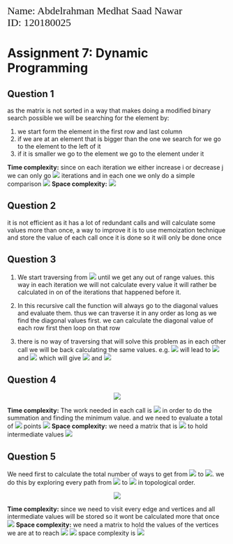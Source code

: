 <p style="font-family: times; font-size:18pt">
    Name: Abdelrahman Medhat Saad Nawar</br>ID: 120180025
</p>
  
#  Assignment 7: Dynamic Programming
  
  
##  Question 1
  
  
as the matrix is not sorted in a way that makes doing a modified binary search possible we will be searching for the element by:
  
1. we start form the element in the first row and last column
2. if we are at an element that is bigger than the one we search for we go to the element to the left of it
3. if it is smaller we go to the element we go to the element under it
  
**Time complexity:**
since on each iteration we either increase i or decrease j we can only go <img src="https://latex.codecogs.com/gif.latex?2n"/> iterations and in each one we only do a simple comparison
<img src="https://latex.codecogs.com/gif.latex?&#x5C;therefore%20&#x5C;mathcal{O}(n)"/>
**Space complexity:**
<img src="https://latex.codecogs.com/gif.latex?&#x5C;mathcal{O}(1)"/>
  
##  Question 2
  
  
it is not efficient as it has a lot of redundant calls and will calculate some values more than once, a way to improve it is to use memoization technique and store the value of each call once it is done so it will only be done once
  
##  Question 3
  
  
1. We start traversing from <img src="https://latex.codecogs.com/gif.latex?i%20=%200,%20j%20=%200"/> until we get any out of range values.
   this way in each iteration we will not calculate every value it will rather be calculated in on of  the iterations that happened before it.
  
2. In this recursive call the function will always go to the diagonal values and evaluate them.
   thus we can traverse it in any order as long as we find the diagonal values first.
   we can calculate the diagonal value of each row first then loop on that row
  
3. there is no way of traversing that will solve this problem as in each other call we will be back calculating the same values.
   e.g.
   <img src="https://latex.codecogs.com/gif.latex?i%20=%203,%20j%20=%203"/> will lead to <img src="https://latex.codecogs.com/gif.latex?i%20=%201,j=1"/> and <img src="https://latex.codecogs.com/gif.latex?i%20=%205,j=5"/> which will give 
   <img src="https://latex.codecogs.com/gif.latex?i%20=%203,%20j%20=%203"/> and <img src="https://latex.codecogs.com/gif.latex?i%20=%207,j=7"/>
  
##  Question 4
  
  
<p align="center"><img src="https://latex.codecogs.com/gif.latex?MC(i,j)%20=&#x5C;left&#x5C;{%20&#x5C;begin{array}{ll}%20%20%20%20%20%20%20%200%20&amp;%20{if&#x5C;space}%20i%20=%20j+1&#x5C;&#x5C;%20%20%20%20%20%20%20%20min_{i&lt;k&lt;j}(MC(k,j)+MC(i,k)+(d_j-d_i))%20&amp;%20otherwise%20&#x5C;end{array}&#x5C;right."/></p>  
  
**Time complexity:**
The work needed in each call is <img src="https://latex.codecogs.com/gif.latex?&#x5C;mathcal{O}(n)"/> in order to do the summation and finding the minimum value.
 and we need to evaluate a total of <img src="https://latex.codecogs.com/gif.latex?&#x5C;mathcal{O}(n^2)"/> points
<img src="https://latex.codecogs.com/gif.latex?&#x5C;therefore%20&#x5C;mathcal{O}(n^3)"/>
**Space complexity:**
we need a matrix that is <img src="https://latex.codecogs.com/gif.latex?n*n"/> to hold intermediate values
<img src="https://latex.codecogs.com/gif.latex?&#x5C;therefore%20&#x5C;mathcal{O}(n^2)"/>
  
##  Question 5
  
  
We need first to calculate the total number of ways to get from <img src="https://latex.codecogs.com/gif.latex?s"/> to <img src="https://latex.codecogs.com/gif.latex?t"/>.
we do this by exploring every path from <img src="https://latex.codecogs.com/gif.latex?s"/> to <img src="https://latex.codecogs.com/gif.latex?t"/> in topological order.
  
<p align="center"><img src="https://latex.codecogs.com/gif.latex?Paths(s,t)%20=&#x5C;left&#x5C;{%20&#x5C;begin{array}{ll}%20%20%20%20%20%20%20%201%20&amp;%20{if&#x5C;space}%20s%20=%20t&#x5C;&#x5C;%20%20%20%20%20%20%20%20&#x5C;sum_{(s,i)%20&#x5C;in%20E%20}{Paths(i,t)}%20&amp;%20otherwise%20&#x5C;end{array}&#x5C;right."/></p>  
  
**Time complexity:**
since we need to visit every edge and vertices and all intermediate values will be stored so it wont be calculated more that once
<img src="https://latex.codecogs.com/gif.latex?&#x5C;mathcal{O}(|V|+|E|)"/>
**Space complexity:**
we need a matrix to hold the values of the vertices we are at to reach <img src="https://latex.codecogs.com/gif.latex?t"/>
<img src="https://latex.codecogs.com/gif.latex?&#x5C;therefore"/> space complexity is <img src="https://latex.codecogs.com/gif.latex?&#x5C;mathcal{O}(|V|)"/>
  